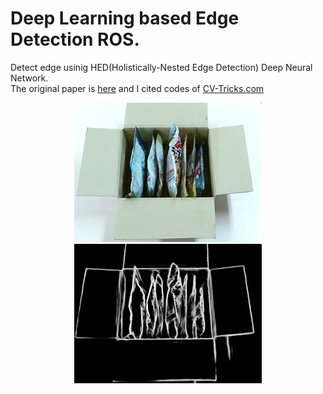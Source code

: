 # Deep Learning based Edge Detection ROS.

Detect edge usinig HED(Holistically-Nested Edge Detection) Deep Neural Network.  
The original paper is [here][2] and I cited codes of [CV-Tricks.com][1]  


<div align = center>
<img src="img/input.png" width="300">
<img src="img/output.png" width="300">
<div>

[1]:https://cv-tricks.com/opencv-dnn/edge-detection-hed/
[2]: https://arxiv.org/abs/1504.06375
